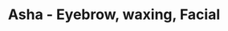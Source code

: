 ---
title: "Asha - Eyebrow, waxing, Facial"
url: /great-neck/asha-eyebrow-waxing-facial/
shop: Kosmetik
---